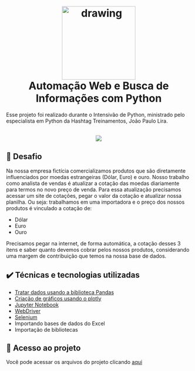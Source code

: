 
<h1 align="center"><img src="https://raw.githubusercontent.com/abrahamcalf/programming-languages-logos/master/src/python/python_256x256.png" alt="drawing" width="200"/> <br>Automação Web e Busca de Informações com Python </h1>
Esse projeto foi realizado durante o Intensivão de Python, ministrado pelo especialista em Python da Hashtag Treinamentos, João Paulo Lira.

<p align="center">
   <br>
   <img src="http://img.shields.io/static/v1?label=STATUS&message=CONCLUIDO&color=GREEN&style=for-the-badge"/>
   <br>
</p>

## 💪 Desafio
Na nossa empresa fictícia comercializamos produtos que são diretamente influenciados por moedas estrangeiras (Dólar, Euro) e ouro. 
Nosso trabalho como analista de vendas é atualizar a cotação das moedas diariamente para termos no novo preço de venda. Para essa atualização precisamos acessar um site de cotações, pegar o valor da cotação e atualizar nossa planilha.
Ou seja: trabalhamos em uma importadora e o preço dos nossos produtos é vinculado a cotação de:
- Dólar
- Euro
- Ouro

Precisamos pegar na internet, de forma automática, a cotação desses 3 itens e saber quanto devemos cobrar pelos nossos produtos, considerando uma margem de contribuição que temos na nossa base de dados.


## ✔️  Técnicas e tecnologias utilizadas
 - [Tratar dados usando a biblioteca Pandas](https://pandas.pydata.org/)
 - [Criação de gráficos usando o plotly](https://plotly.com/python/)
 - [Jupyter Notebook](https://jupyter.org/)
 - [WebDriver](https://www.selenium.dev/documentation/webdriver/)
 -  [Selenium](https://www.selenium.dev/documentation/)
 - Importando bases de dados do Excel
 - Importação de bibliotecas


## 📁 Acesso ao projeto
Você pode acessar os arquivos do projeto clicando [aqui](https://github.com/enzogms/webScraping-py/blob/main/webScraping.ipynb)
